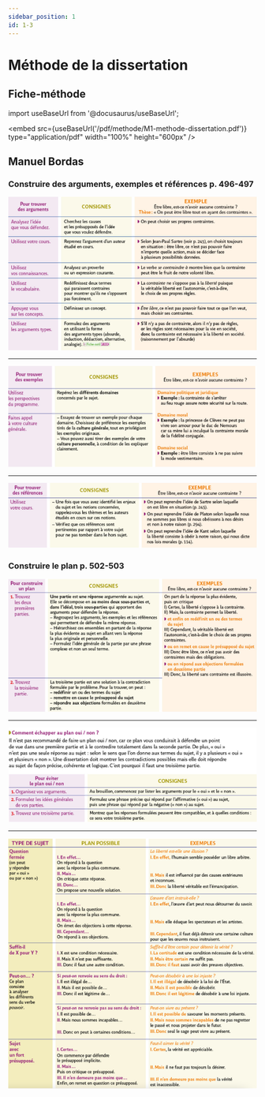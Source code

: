 ```yaml
---
sidebar_position: 1
id: 1-3
---
```

# Méthode de la dissertation

## Fiche-méthode

import useBaseUrl from '@docusaurus/useBaseUrl';

<embed
  src={useBaseUrl('/pdf/methode/M1-methode-dissertation.pdf')}
  type="application/pdf"
  width="100%"
  height="600px"
/>

## Manuel Bordas

### Construire des arguments, exemples et références p. 496-497

![](/img/philo/bordasm5.png)

---

![](/img/philo/bordasm6.png)

---

![](/img/philo/bordasm7.png)

### Construire le plan p. 502-503

![](/img/philo/bordasm8.png)

---

![](/img/philo/bordasm9.png)

---

![](/img/philo/bordasm10.png)